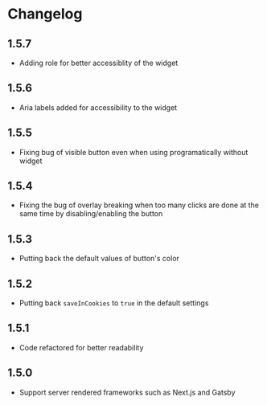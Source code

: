 # Changelog

## 1.5.7

* Adding role for better accessiblity of the widget

## 1.5.6

* Aria labels added for accessibility to the widget

## 1.5.5

* Fixing bug of visible button even when using programatically without widget

## 1.5.4

* Fixing the bug of overlay breaking when too many clicks are done at the same time by disabling/enabling the button

## 1.5.3

* Putting back the default values of button's color

## 1.5.2

* Putting back `saveInCookies` to `true` in the default settings

## 1.5.1

* Code refactored for better readability

## 1.5.0

* Support server rendered frameworks such as Next.js and Gatsby
